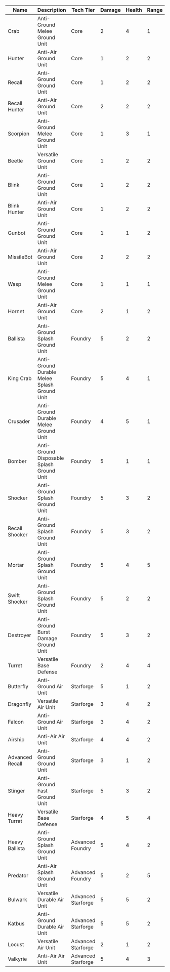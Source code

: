 | Name | Description | Tech Tier | Damage | Health | Range | Speed | Ability | Bandwidth | Matter | Energy |
| ---- | ----------- | --------- | ------ | ------ | ----- | ----- | ------- | --------- | ------ | ------ |
| Crab | Anti-Ground Melee Ground Unit | Core | 2 | 4 | 1 | 3 | / | 2 | 100 | 0 |
| Hunter | Anti-Air Ground Unit | Core | 1 | 2 | 2 | 2 | / | 2 | 75 | 25 |
| Recall | Anti-Ground Ground Unit | Core | 1 | 2 | 2 | 2 | Recall | 2 | 100 | 0 |
| Recall Hunter | Anti-Air Ground Unit | Core | 2 | 2 | 2 | 1 | Recall | 2 | 75 | 25 |
| Scorpion | Anti-Ground Melee Ground Unit | Core | 1 | 3 | 1 | 3 | / | 1 | 50 | 0 |
| Beetle | Versatile Ground Unit | Core | 1 | 2 | 2 | 2 | / | 2 | 75 | 25 |
| Blink | Anti-Ground Ground Unit | Core | 1 | 2 | 2 | 3 | Blink | 2 | 100 | 0 |
| Blink Hunter | Anti-Air Ground Unit | Core | 1 | 2 | 2 | 2 | Blink | 2 | 75 | 25 |
| Gunbot | Anti-Ground Ground Unit | Core | 1 | 1 | 2 | 2 | Overclock | 1 | 50 | 0 |
| MissileBot | Anti-Air Ground Unit | Core | 2 | 2 | 2 | 2 | Overclock | 2 | 75 | 25 |
| Wasp | Anti-Ground Melee Ground Unit | Core | 1 | 1 | 1 | 5 | / | 1 | 25 | 0 |
| Hornet | Anti-Air Ground Unit | Core | 2 | 1 | 2 | 5 | / | 2 | 75 | 25 |
| Ballista | Anti-Ground Splash Ground Unit | Foundry | 5 | 2 | 2 | 2 | / | 5 | 125 | 125 |
| King Crab | Anti-Ground Durable Melee Splash Ground Unit | Foundry | 5 | 4 | 1 | 3 | / | 5 | 125 | 125 |
| Crusader | Anti-Ground Durable Melee Ground Unit | Foundry | 4 | 5 | 1 | 3 | / | 5 | 125 | 125 |
| Bomber | Anti-Ground Disposable Splash Ground Unit | Foundry | 5 | 1 | 1 | 5 | / | 2 | 50 | 50 |
| Shocker | Anti-Ground Splash Ground Unit | Foundry | 5 | 3 | 2 | 2 | / | 5 | 125 | 125 |
| Recall Shocker | Anti-Ground Splash Ground Unit | Foundry | 5 | 3 | 2 | 1 | Recall | 5 | 125 | 125 |
| Mortar | Anti-Ground Splash Ground Unit | Foundry | 5 | 4 | 5 | 2 | Setup | 5 | 125 | 125 |
| Swift Shocker | Anti-Ground Splash Ground Unit | Foundry | 5 | 2 | 2 | 4 | / | 5 | 125 | 125 |
| Destroyer | Anti-Ground Burst Damage Ground Unit | Foundry | 5 | 3 | 2 | 2 | / | 5 | 125 | 125 |
| Turret | Versatile Base Defense | Foundry | 2 | 4 | 4 | 0 | / | 0 | 100 | 50 |
| Butterfly | Anti-Ground Air Unit | Starforge | 5 | 1 | 2 | 3 | / | 5 | 125 | 125 |
| Dragonfly | Versatile Air Unit | Starforge | 3 | 4 | 2 | 4 | / | 5 | 125 | 125 |
| Falcon | Anti-Ground Air Unit | Starforge | 3 | 4 | 2 | 1 | / | 5 | 125 | 125 |
| Airship | Anti-Air Air Unit | Starforge | 4 | 4 | 2 | 3 | / | 5 | 125 | 125 |
| Advanced Recall | Anti-Ground Ground Unit | Starforge | 3 | 1 | 2 | 2 | Recall | 2 | 50 | 50 |
| Stinger | Anti-Ground Fast Ground Unit | Starforge | 5 | 3 | 2 | 5 | / | 5 | 125 | 125 |
| Heavy Turret | Versatile Base Defense | Starforge | 4 | 5 | 4 | 0 | / | 0 | 200 | 100 |
| Heavy Ballista | Anti-Ground Splash Ground Unit | Advanced Foundry | 5 | 4 | 2 | 2 | / | 10 | 250 | 250 |
| Predator | Anti-Air Splash Ground Unit | Advanced Foundry | 5 | 2 | 5 | 2 | / | 5 | 125 | 125 |
| Bulwark | Versatile Durable Air Unit | Advanced Starforge | 5 | 5 | 2 | 1 | / | 10 | 250 | 250 |
| Katbus | Anti-Ground Durable Air Unit | Advanced Starforge | 5 | 5 | 2 | 2 | / | 10 | 250 | 250 |
| Locust | Versatile Air Unit | Advanced Starforge | 2 | 1 | 2 | 4 | / | 2 | 50 | 50 |
| Valkyrie | Anti-Air Air Unit | Advanced Starforge | 5 | 4 | 3 | 3 | / | 5 | 125 | 125 |
